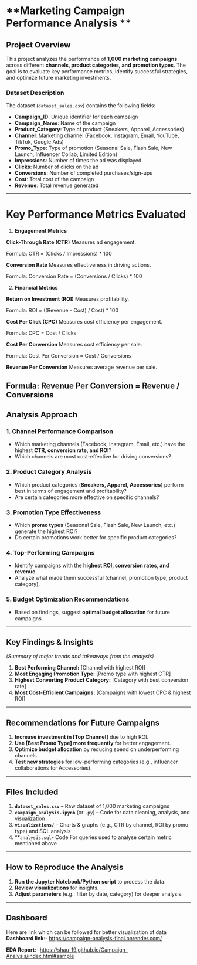 # **Marketing Campaign Performance Analysis **  

## **Project Overview**  
This project analyzes the performance of **1,000 marketing campaigns** across different **channels, product categories, and promotion types**. The goal is to evaluate key performance metrics, identify successful strategies, and optimize future marketing investments.  

### **Dataset Description**  
The dataset (`dataset_sales.csv`) contains the following fields:  
- **Campaign_ID**: Unique identifier for each campaign  
- **Campaign_Name**: Name of the campaign  
- **Product_Category**: Type of product (Sneakers, Apparel, Accessories)  
- **Channel**: Marketing channel (Facebook, Instagram, Email, YouTube, TikTok, Google Ads)  
- **Promo_Type**: Type of promotion (Seasonal Sale, Flash Sale, New Launch, Influencer Collab, Limited Edition)  
- **Impressions**: Number of times the ad was displayed  
- **Clicks**: Number of clicks on the ad  
- **Conversions**: Number of completed purchases/sign-ups  
- **Cost**: Total cost of the campaign  
- **Revenue**: Total revenue generated  

---

# **Key Performance Metrics Evaluated**
1. **Engagement Metrics**


**Click-Through Rate (CTR)**
Measures ad engagement.

Formula:
CTR = (Clicks / Impressions) * 100

**Conversion Rate**
Measures effectiveness in driving actions.

Formula:
Conversion Rate = (Conversions / Clicks) * 100


2. **Financial Metrics**


**Return on Investment (ROI)**
Measures profitability.

Formula:
ROI = ((Revenue - Cost) / Cost) * 100

**Cost Per Click (CPC)**
Measures cost efficiency per engagement.

Formula:
CPC = Cost / Clicks

**Cost Per Conversion**
Measures cost efficiency per sale.

Formula:
Cost Per Conversion = Cost / Conversions

**Revenue Per Conversion**
Measures average revenue per sale.

Formula:
Revenue Per Conversion = Revenue / Conversions
---

## **Analysis Approach**  

### **1. Channel Performance Comparison**  
- Which marketing channels (Facebook, Instagram, Email, etc.) have the highest **CTR, conversion rate, and ROI**?  
- Which channels are most cost-effective for driving conversions?  

### **2. Product Category Analysis**  
- Which product categories (**Sneakers, Apparel, Accessories**) perform best in terms of engagement and profitability?  
- Are certain categories more effective on specific channels?  

### **3. Promotion Type Effectiveness**  
- Which **promo types** (Seasonal Sale, Flash Sale, New Launch, etc.) generate the highest ROI?  
- Do certain promotions work better for specific product categories?  

### **4. Top-Performing Campaigns**  
- Identify campaigns with the **highest ROI, conversion rates, and revenue**.  
- Analyze what made them successful (channel, promotion type, product category).  

### **5. Budget Optimization Recommendations**  
- Based on findings, suggest **optimal budget allocation** for future campaigns.  

---

## **Key Findings & Insights**  
*(Summary of major trends and takeaways from the analysis)*  

1. **Best Performing Channel:** [Channel with highest ROI]  
2. **Most Engaging Promotion Type:** [Promo type with highest CTR]  
3. **Highest Converting Product Category:** [Category with best conversion rate]  
4. **Most Cost-Efficient Campaigns:** [Campaigns with lowest CPC & highest ROI]  

---

## **Recommendations for Future Campaigns**  
1. **Increase investment in [Top Channel]** due to high ROI.  
2. **Use [Best Promo Type] more frequently** for better engagement.  
3. **Optimize budget allocation** by reducing spend on underperforming channels.  
4. **Test new strategies** for low-performing categories (e.g., influencer collaborations for Accessories).  

---

## **Files Included**  
1. **`dataset_sales.csv`** – Raw dataset of 1,000 marketing campaigns  
2. **`campaign_analysis.ipynb`** (or `.py`) – Code for data cleaning, analysis, and visualization  
3. **`visualizations/`** – Charts & graphs (e.g., CTR by channel, ROI by promo type)  and SQL analysis
4. **`analysis.sql`- Code For queries used to analyse certain metric mentioned above


---

## **How to Reproduce the Analysis**  
1. **Run the Jupyter Notebook/Python script** to process the data.  
2. **Review visualizations** for insights.  
3. **Adjust parameters** (e.g., filter by date, category) for deeper analysis.  

---

## **Dashboard**
Here are link which can be followed for better visualization of data 
**Dashboard link**:- https://campaign-analysis-final.onrender.com/


**EDA Report**:- https://shau-19.github.io/Campaign-Analysis/index.html#sample



